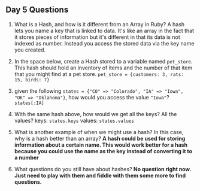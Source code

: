 ## Day 5 Questions

1. What is a Hash, and how is it different from an Array in Ruby?
A hash lets you name a key that is linked to data. It's like an array in the fact that it stores pieces of information but it's different in that its data is not indexed as number. Instead you access the stored data via the key name you created.

1. In the space below, create a Hash stored to a variable named `pet_store`.  This hash should hold an inventory of items and the number of that item that you might find at a pet store.
``pet_store = {customers: 3, rats: 15, birds: 7}``

1. given the following `states = {"CO" => "Colorado", "IA" => "Iowa", "OK" => "Oklahoma"}`, how would you access the value `"Iowa"`?
``states[:IA]``

1. With the same hash above, how would we get all the keys?  All the values?
keys: ``states.keys``
values: ``states.values``

1. What is another example of when we might use a hash?  In this case, why is a hash better than an array?
**A hash could be used for storing information about a certain name. This would work better for a hash because you could use the name as the key instead of converting it to a number**

1. What questions do you still have about hashes?
**No question right now. Just need to play with them and fiddle with them some more to find questions.**
